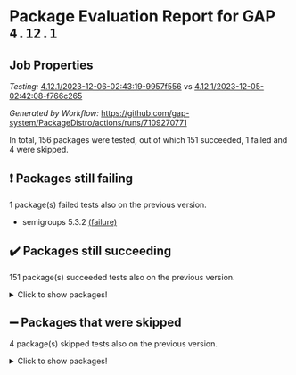 # Package Evaluation Report for GAP `4.12.1`

## Job Properties

*Testing:* [4.12.1/2023-12-06-02:43:19-9957f556](https://github.com/gap-system/PackageDistro/blob/data/reports/4.12.1/2023-12-06-02:43:19-9957f556) vs [4.12.1/2023-12-05-02:42:08-f766c265](https://github.com/gap-system/PackageDistro/blob/data/reports/4.12.1/2023-12-05-02:42:08-f766c265)

*Generated by Workflow:* https://github.com/gap-system/PackageDistro/actions/runs/7109270771

In total, 156 packages were tested, out of which 151 succeeded, 1 failed and 4 were skipped.

## :exclamation: Packages still failing

1 package(s) failed tests also on the previous version.
- semigroups 5.3.2 [(failure)](https://github.com/gap-system/PackageDistro/actions/runs/7109270771/job/19354293594)

## :heavy_check_mark: Packages still succeeding

151 package(s) succeeded tests also on the previous version.
<details><summary>Click to show packages!</summary>

- 4ti2interface 2023.02-04 [(success)](https://github.com/gap-system/PackageDistro/actions/runs/7109270771/job/19354268827)
- ace 5.6.2 [(success)](https://github.com/gap-system/PackageDistro/actions/runs/7109270771/job/19354269000)
- aclib 1.3.2 [(success)](https://github.com/gap-system/PackageDistro/actions/runs/7109270771/job/19354269143)
- agt 0.3.1 [(success)](https://github.com/gap-system/PackageDistro/actions/runs/7109270771/job/19354269314)
- alnuth 3.2.1 [(success)](https://github.com/gap-system/PackageDistro/actions/runs/7109270771/job/19354269477)
- anupq 3.3.0 [(success)](https://github.com/gap-system/PackageDistro/actions/runs/7109270771/job/19354269639)
- atlasrep 2.1.7 [(success)](https://github.com/gap-system/PackageDistro/actions/runs/7109270771/job/19354269776)
- autodoc 2023.06.19 [(success)](https://github.com/gap-system/PackageDistro/actions/runs/7109270771/job/19354271277)
- automata 1.15 [(success)](https://github.com/gap-system/PackageDistro/actions/runs/7109270771/job/19354271604)
- automgrp 1.3.2 [(success)](https://github.com/gap-system/PackageDistro/actions/runs/7109270771/job/19354271857)
- autpgrp 1.11 [(success)](https://github.com/gap-system/PackageDistro/actions/runs/7109270771/job/19354272464)
- cap 2023.10-07 [(success)](https://github.com/gap-system/PackageDistro/actions/runs/7109270771/job/19354273472)
- caratinterface 2.3.5 [(success)](https://github.com/gap-system/PackageDistro/actions/runs/7109270771/job/19354273599)
- cddinterface 2022.11.01 [(success)](https://github.com/gap-system/PackageDistro/actions/runs/7109270771/job/19354273733)
- circle 1.6.6 [(success)](https://github.com/gap-system/PackageDistro/actions/runs/7109270771/job/19354273863)
- classicpres 1.22 [(success)](https://github.com/gap-system/PackageDistro/actions/runs/7109270771/job/19354274039)
- cohomolo 1.6.11 [(success)](https://github.com/gap-system/PackageDistro/actions/runs/7109270771/job/19354274193)
- congruence 1.2.5 [(success)](https://github.com/gap-system/PackageDistro/actions/runs/7109270771/job/19354274315)
- corelg 1.56 [(success)](https://github.com/gap-system/PackageDistro/actions/runs/7109270771/job/19354274442)
- crime 1.6 [(success)](https://github.com/gap-system/PackageDistro/actions/runs/7109270771/job/19354274594)
- crisp 1.4.6 [(success)](https://github.com/gap-system/PackageDistro/actions/runs/7109270771/job/19354274743)
- crypting 0.10.4 [(success)](https://github.com/gap-system/PackageDistro/actions/runs/7109270771/job/19354274867)
- cryst 4.1.26 [(success)](https://github.com/gap-system/PackageDistro/actions/runs/7109270771/job/19354274999)
- crystcat 1.1.10 [(success)](https://github.com/gap-system/PackageDistro/actions/runs/7109270771/job/19354275124)
- ctbllib 1.3.6 [(success)](https://github.com/gap-system/PackageDistro/actions/runs/7109270771/job/19354275292)
- cubefree 1.19 [(success)](https://github.com/gap-system/PackageDistro/actions/runs/7109270771/job/19354275503)
- curlinterface 2.3.2 [(success)](https://github.com/gap-system/PackageDistro/actions/runs/7109270771/job/19354275628)
- cvec 2.8.1 [(success)](https://github.com/gap-system/PackageDistro/actions/runs/7109270771/job/19354275773)
- datastructures 0.3.0 [(success)](https://github.com/gap-system/PackageDistro/actions/runs/7109270771/job/19354275915)
- deepthought 1.0.6 [(success)](https://github.com/gap-system/PackageDistro/actions/runs/7109270771/job/19354276066)
- design 1.8 [(success)](https://github.com/gap-system/PackageDistro/actions/runs/7109270771/job/19354276222)
- difsets 2.3.1 [(success)](https://github.com/gap-system/PackageDistro/actions/runs/7109270771/job/19354276368)
- digraphs 1.6.3 [(success)](https://github.com/gap-system/PackageDistro/actions/runs/7109270771/job/19354276528)
- edim 1.3.7 [(success)](https://github.com/gap-system/PackageDistro/actions/runs/7109270771/job/19354276689)
- example 4.3.4 [(success)](https://github.com/gap-system/PackageDistro/actions/runs/7109270771/job/19354276812)
- examplesforhomalg 2023.10-01 [(success)](https://github.com/gap-system/PackageDistro/actions/runs/7109270771/job/19354276960)
- factint 1.6.3 [(success)](https://github.com/gap-system/PackageDistro/actions/runs/7109270771/job/19354277084)
- ferret 1.0.9 [(success)](https://github.com/gap-system/PackageDistro/actions/runs/7109270771/job/19354277223)
- fga 1.5.0 [(success)](https://github.com/gap-system/PackageDistro/actions/runs/7109270771/job/19354277391)
- fining 1.5.6 [(success)](https://github.com/gap-system/PackageDistro/actions/runs/7109270771/job/19354277581)
- float 1.0.3 [(success)](https://github.com/gap-system/PackageDistro/actions/runs/7109270771/job/19354277784)
- format 1.4.3 [(success)](https://github.com/gap-system/PackageDistro/actions/runs/7109270771/job/19354278104)
- forms 1.2.9 [(success)](https://github.com/gap-system/PackageDistro/actions/runs/7109270771/job/19354280481)
- fplsa 1.2.6 [(success)](https://github.com/gap-system/PackageDistro/actions/runs/7109270771/job/19354280713)
- fr 2.4.12 [(success)](https://github.com/gap-system/PackageDistro/actions/runs/7109270771/job/19354280861)
- francy 2.0.3 [(success)](https://github.com/gap-system/PackageDistro/actions/runs/7109270771/job/19354281013)
- fwtree 1.3 [(success)](https://github.com/gap-system/PackageDistro/actions/runs/7109270771/job/19354281205)
- gapdoc 1.6.6 [(success)](https://github.com/gap-system/PackageDistro/actions/runs/7109270771/job/19354281429)
- gauss 2023.02-04 [(success)](https://github.com/gap-system/PackageDistro/actions/runs/7109270771/job/19354281611)
- gaussforhomalg 2023.10-01 [(success)](https://github.com/gap-system/PackageDistro/actions/runs/7109270771/job/19354281795)
- gbnp 1.0.5 [(success)](https://github.com/gap-system/PackageDistro/actions/runs/7109270771/job/19354281976)
- generalizedmorphismsforcap 2023.08-02 [(success)](https://github.com/gap-system/PackageDistro/actions/runs/7109270771/job/19354282140)
- genss 1.6.8 [(success)](https://github.com/gap-system/PackageDistro/actions/runs/7109270771/job/19354282288)
- gradedmodules 2023.09-01 [(success)](https://github.com/gap-system/PackageDistro/actions/runs/7109270771/job/19354282469)
- gradedringforhomalg 2023.08-01 [(success)](https://github.com/gap-system/PackageDistro/actions/runs/7109270771/job/19354282625)
- grape 4.9.0 [(success)](https://github.com/gap-system/PackageDistro/actions/runs/7109270771/job/19354282777)
- groupoids 1.73 [(success)](https://github.com/gap-system/PackageDistro/actions/runs/7109270771/job/19354282947)
- grpconst 2.6.4 [(success)](https://github.com/gap-system/PackageDistro/actions/runs/7109270771/job/19354283104)
- guarana 0.96.3 [(success)](https://github.com/gap-system/PackageDistro/actions/runs/7109270771/job/19354283260)
- guava 3.18 [(success)](https://github.com/gap-system/PackageDistro/actions/runs/7109270771/job/19354283443)
- hap 1.60 [(success)](https://github.com/gap-system/PackageDistro/actions/runs/7109270771/job/19354283597)
- hapcryst 0.1.15 [(success)](https://github.com/gap-system/PackageDistro/actions/runs/7109270771/job/19354283769)
- hecke 1.5.3 [(success)](https://github.com/gap-system/PackageDistro/actions/runs/7109270771/job/19354283978)
- help 3.5 [(success)](https://github.com/gap-system/PackageDistro/actions/runs/7109270771/job/19354284178)
- homalg 2023.10-01 [(success)](https://github.com/gap-system/PackageDistro/actions/runs/7109270771/job/19354284361)
- homalgtocas 2023.08-01 [(success)](https://github.com/gap-system/PackageDistro/actions/runs/7109270771/job/19354284527)
- idrel 2.45 [(success)](https://github.com/gap-system/PackageDistro/actions/runs/7109270771/job/19354284745)
- images 1.3.1 [(success)](https://github.com/gap-system/PackageDistro/actions/runs/7109270771/job/19354284922)
- intpic 0.3.0 [(success)](https://github.com/gap-system/PackageDistro/actions/runs/7109270771/job/19354285096)
- io 4.8.2 [(success)](https://github.com/gap-system/PackageDistro/actions/runs/7109270771/job/19354285317)
- io_forhomalg 2023.02-04 [(success)](https://github.com/gap-system/PackageDistro/actions/runs/7109270771/job/19354285483)
- irredsol 1.4.4 [(success)](https://github.com/gap-system/PackageDistro/actions/runs/7109270771/job/19354285637)
- json 2.1.1 [(success)](https://github.com/gap-system/PackageDistro/actions/runs/7109270771/job/19354285794)
- jupyterkernel 1.5.0 [(success)](https://github.com/gap-system/PackageDistro/actions/runs/7109270771/job/19354285966)
- jupyterviz 1.5.6 [(success)](https://github.com/gap-system/PackageDistro/actions/runs/7109270771/job/19354286114)
- kan 1.36 [(success)](https://github.com/gap-system/PackageDistro/actions/runs/7109270771/job/19354286297)
- kbmag 1.5.11 [(success)](https://github.com/gap-system/PackageDistro/actions/runs/7109270771/job/19354286457)
- laguna 3.9.6 [(success)](https://github.com/gap-system/PackageDistro/actions/runs/7109270771/job/19354286627)
- liealgdb 2.2.1 [(success)](https://github.com/gap-system/PackageDistro/actions/runs/7109270771/job/19354286807)
- liepring 2.8 [(success)](https://github.com/gap-system/PackageDistro/actions/runs/7109270771/job/19354286992)
- liering 2.4.2 [(success)](https://github.com/gap-system/PackageDistro/actions/runs/7109270771/job/19354287186)
- linearalgebraforcap 2023.11-01 [(success)](https://github.com/gap-system/PackageDistro/actions/runs/7109270771/job/19354287347)
- localizeringforhomalg 2023.10-01 [(success)](https://github.com/gap-system/PackageDistro/actions/runs/7109270771/job/19354287510)
- loops 3.4.3 [(success)](https://github.com/gap-system/PackageDistro/actions/runs/7109270771/job/19354287658)
- lpres 1.0.3 [(success)](https://github.com/gap-system/PackageDistro/actions/runs/7109270771/job/19354287843)
- majoranaalgebras 1.5.1 [(success)](https://github.com/gap-system/PackageDistro/actions/runs/7109270771/job/19354288007)
- mapclass 1.4.6 [(success)](https://github.com/gap-system/PackageDistro/actions/runs/7109270771/job/19354288149)
- matgrp 0.70 [(success)](https://github.com/gap-system/PackageDistro/actions/runs/7109270771/job/19354288292)
- matricesforhomalg 2023.11-01 [(success)](https://github.com/gap-system/PackageDistro/actions/runs/7109270771/job/19354288460)
- modisom 2.5.4 [(success)](https://github.com/gap-system/PackageDistro/actions/runs/7109270771/job/19354288628)
- modulepresentationsforcap 2023.10-01 [(success)](https://github.com/gap-system/PackageDistro/actions/runs/7109270771/job/19354288799)
- modules 2023.10-01 [(success)](https://github.com/gap-system/PackageDistro/actions/runs/7109270771/job/19354288941)
- monoidalcategories 2023.11-02 [(success)](https://github.com/gap-system/PackageDistro/actions/runs/7109270771/job/19354289094)
- nconvex 2022.09-01 [(success)](https://github.com/gap-system/PackageDistro/actions/runs/7109270771/job/19354289248)
- nilmat 1.4.2 [(success)](https://github.com/gap-system/PackageDistro/actions/runs/7109270771/job/19354289375)
- nock 1.5 [(success)](https://github.com/gap-system/PackageDistro/actions/runs/7109270771/job/19354289524)
- normalizinterface 1.3.6 [(success)](https://github.com/gap-system/PackageDistro/actions/runs/7109270771/job/19354289674)
- nq 2.5.10 [(success)](https://github.com/gap-system/PackageDistro/actions/runs/7109270771/job/19354289841)
- numericalsgps 1.3.1 [(success)](https://github.com/gap-system/PackageDistro/actions/runs/7109270771/job/19354289990)
- openmath 11.5.3 [(success)](https://github.com/gap-system/PackageDistro/actions/runs/7109270771/job/19354290153)
- orb 4.9.0 [(success)](https://github.com/gap-system/PackageDistro/actions/runs/7109270771/job/19354290309)
- packagemanager 1.4.1 [(success)](https://github.com/gap-system/PackageDistro/actions/runs/7109270771/job/19354290472)
- patternclass 2.4.3 [(success)](https://github.com/gap-system/PackageDistro/actions/runs/7109270771/job/19354290649)
- permut 2.0.4 [(success)](https://github.com/gap-system/PackageDistro/actions/runs/7109270771/job/19354290810)
- polenta 1.3.10 [(success)](https://github.com/gap-system/PackageDistro/actions/runs/7109270771/job/19354290971)
- polymaking 0.8.7 [(success)](https://github.com/gap-system/PackageDistro/actions/runs/7109270771/job/19354291162)
- primgrp 3.4.4 [(success)](https://github.com/gap-system/PackageDistro/actions/runs/7109270771/job/19354291350)
- profiling 2.5.4 [(success)](https://github.com/gap-system/PackageDistro/actions/runs/7109270771/job/19354291480)
- qpa 1.34 [(success)](https://github.com/gap-system/PackageDistro/actions/runs/7109270771/job/19354291613)
- quagroup 1.8.3 [(success)](https://github.com/gap-system/PackageDistro/actions/runs/7109270771/job/19354291741)
- radiroot 2.9 [(success)](https://github.com/gap-system/PackageDistro/actions/runs/7109270771/job/19354292096)
- rcwa 4.7.1 [(success)](https://github.com/gap-system/PackageDistro/actions/runs/7109270771/job/19354292239)
- rds 1.8 [(success)](https://github.com/gap-system/PackageDistro/actions/runs/7109270771/job/19354292388)
- recog 1.4.2 [(success)](https://github.com/gap-system/PackageDistro/actions/runs/7109270771/job/19354292532)
- repndecomp 1.3.0 [(success)](https://github.com/gap-system/PackageDistro/actions/runs/7109270771/job/19354292719)
- repsn 3.1.1 [(success)](https://github.com/gap-system/PackageDistro/actions/runs/7109270771/job/19354292861)
- resclasses 4.7.3 [(success)](https://github.com/gap-system/PackageDistro/actions/runs/7109270771/job/19354292993)
- ringsforhomalg 2023.11-02 [(success)](https://github.com/gap-system/PackageDistro/actions/runs/7109270771/job/19354293129)
- sco 2023.08-01 [(success)](https://github.com/gap-system/PackageDistro/actions/runs/7109270771/job/19354293274)
- scscp 2.4.1 [(success)](https://github.com/gap-system/PackageDistro/actions/runs/7109270771/job/19354293438)
- sglppow 2.3 [(success)](https://github.com/gap-system/PackageDistro/actions/runs/7109270771/job/19354293768)
- sgpviz 0.999.5 [(success)](https://github.com/gap-system/PackageDistro/actions/runs/7109270771/job/19354293955)
- simpcomp 2.1.14 [(success)](https://github.com/gap-system/PackageDistro/actions/runs/7109270771/job/19354294100)
- singular 2023.02.09 [(success)](https://github.com/gap-system/PackageDistro/actions/runs/7109270771/job/19354294305)
- sl2reps 1.1 [(success)](https://github.com/gap-system/PackageDistro/actions/runs/7109270771/job/19354294497)
- sla 1.5.3 [(success)](https://github.com/gap-system/PackageDistro/actions/runs/7109270771/job/19354294648)
- smallgrp 1.5.3 [(success)](https://github.com/gap-system/PackageDistro/actions/runs/7109270771/job/19354294773)
- smallsemi 0.6.13 [(success)](https://github.com/gap-system/PackageDistro/actions/runs/7109270771/job/19354294903)
- sonata 2.9.6 [(success)](https://github.com/gap-system/PackageDistro/actions/runs/7109270771/job/19354295032)
- sophus 1.27 [(success)](https://github.com/gap-system/PackageDistro/actions/runs/7109270771/job/19354295152)
- sotgrps 1.2 [(success)](https://github.com/gap-system/PackageDistro/actions/runs/7109270771/job/19354295269)
- spinsym 1.5.2 [(success)](https://github.com/gap-system/PackageDistro/actions/runs/7109270771/job/19354295403)
- standardff 1.0 [(success)](https://github.com/gap-system/PackageDistro/actions/runs/7109270771/job/19354295523)
- symbcompcc 1.3.2 [(success)](https://github.com/gap-system/PackageDistro/actions/runs/7109270771/job/19354295680)
- thelma 1.3 [(success)](https://github.com/gap-system/PackageDistro/actions/runs/7109270771/job/19354295805)
- tomlib 1.2.9 [(success)](https://github.com/gap-system/PackageDistro/actions/runs/7109270771/job/19354295928)
- toolsforhomalg 2023.10-01 [(success)](https://github.com/gap-system/PackageDistro/actions/runs/7109270771/job/19354296081)
- toric 1.9.5 [(success)](https://github.com/gap-system/PackageDistro/actions/runs/7109270771/job/19354296209)
- toricvarieties 2022.07.13 [(success)](https://github.com/gap-system/PackageDistro/actions/runs/7109270771/job/19354296361)
- transgrp 3.6.4 [(success)](https://github.com/gap-system/PackageDistro/actions/runs/7109270771/job/19354296499)
- ugaly 4.1.3 [(success)](https://github.com/gap-system/PackageDistro/actions/runs/7109270771/job/19354296618)
- unipot 1.5 [(success)](https://github.com/gap-system/PackageDistro/actions/runs/7109270771/job/19354296764)
- unitlib 4.2.0 [(success)](https://github.com/gap-system/PackageDistro/actions/runs/7109270771/job/19354296902)
- utils 0.84 [(success)](https://github.com/gap-system/PackageDistro/actions/runs/7109270771/job/19354297039)
- uuid 0.7 [(success)](https://github.com/gap-system/PackageDistro/actions/runs/7109270771/job/19354297187)
- walrus 0.9991 [(success)](https://github.com/gap-system/PackageDistro/actions/runs/7109270771/job/19354297357)
- wedderga 4.10.4 [(success)](https://github.com/gap-system/PackageDistro/actions/runs/7109270771/job/19354297508)
- xmod 2.91 [(success)](https://github.com/gap-system/PackageDistro/actions/runs/7109270771/job/19354297670)
- xmodalg 1.23 [(success)](https://github.com/gap-system/PackageDistro/actions/runs/7109270771/job/19354297804)
- yangbaxter 0.10.3 [(success)](https://github.com/gap-system/PackageDistro/actions/runs/7109270771/job/19354297958)
- zeromqinterface 0.14 [(success)](https://github.com/gap-system/PackageDistro/actions/runs/7109270771/job/19354298109)
</details>

## :heavy_minus_sign: Packages that were skipped

4 package(s) skipped tests also on the previous version.
<details><summary>Click to show packages!</summary>

- browse 1.8.21 [(skipped)](https://github.com/gap-system/PackageDistro/actions/runs/7109270771/job/19353919780)
- itc 1.5.1 [(skipped)](https://github.com/gap-system/PackageDistro/actions/runs/7109270771/job/19353919780)
- polycyclic 2.16 [(skipped)](https://github.com/gap-system/PackageDistro/actions/runs/7109270771/job/19353919780)
- xgap 4.31 [(skipped)](https://github.com/gap-system/PackageDistro/actions/runs/7109270771/job/19353919780)
</details>

